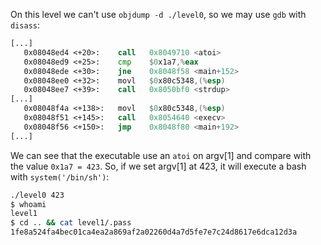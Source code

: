 On this level we can't use `objdump -d ./level0`, so we may use `gdb` with `disass`:
```asm
[...]
   0x08048ed4 <+20>:    call   0x8049710 <atoi>
   0x08048ed9 <+25>:	cmp    $0x1a7,%eax
   0x08048ede <+30>:	jne    0x8048f58 <main+152>
   0x08048ee0 <+32>:	movl   $0x80c5348,(%esp)
   0x08048ee7 <+39>:	call   0x8050bf0 <strdup>
[...]
   0x08048f4a <+138>:	movl   $0x80c5348,(%esp)
   0x08048f51 <+145>:	call   0x8054640 <execv>
   0x08048f56 <+150>:	jmp    0x8048f80 <main+192>
[...]
```

We can see that the executable use an `atoi` on argv[1] and compare with the value `0x1a7 = 423`.
So, if we set argv[1] at 423, it will execute a bash with `system('/bin/sh')`:

```bash
./level0 423
$ whoami
level1
$ cd .. && cat level1/.pass
1fe8a524fa4bec01ca4ea2a869af2a02260d4a7d5fe7e7c24d8617e6dca12d3a
```